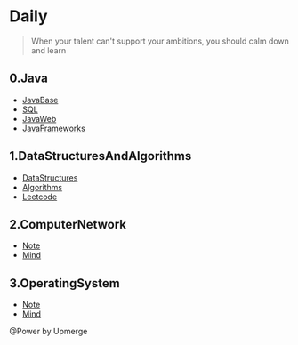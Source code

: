 # Daily

> When your talent can't support your ambitions, you should calm down and learn

## 0.Java

+ [JavaBase](https://github.com/Upmerge/Daily/tree/master/0.Java/0.JavaBase)
+ [SQL](https://github.com/Upmerge/Daily/tree/master/0.Java/1.Sql)
+ [JavaWeb](https://github.com/Upmerge/Daily/tree/master/0.Java/2.JavaWeb)
+ [JavaFrameworks](https://github.com/Upmerge/Daily/tree/master/0.Java/3.JavaFrameworks)

## 1.DataStructuresAndAlgorithms

+ [DataStructures](https://github.com/Upmerge/Daily/tree/master/1.DataStructuresAndAlgorithms/0.DataStructures)
+ [Algorithms](https://github.com/Upmerge/Daily/tree/master/1.DataStructuresAndAlgorithms/1.Algorithms)
+ [Leetcode](https://github.com/Upmerge/Daily/tree/master/1.DataStructuresAndAlgorithms/2.Leetcode/LeetCode/leetcode/src/com/leetcode)

## 2.ComputerNetwork

+ [Note](https://github.com/Upmerge/Daily/tree/master/2.ComputerNetwork/0.Note)
+ [Mind](https://github.com/Upmerge/Daily/tree/master/2.ComputerNetwork/1.Mind)

## 3.OperatingSystem

+ [Note](https://github.com/Upmerge/Daily/tree/master/3.OperatingSystem/0.Note)
+ [Mind](https://github.com/Upmerge/Daily/tree/master/3.OperatingSystem/1.Mind)


@Power by Upmerge